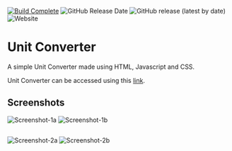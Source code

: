 [![Build Complete](https://img.shields.io/badge/build-passing-brightgreen)](https://adm410.github.io/Unit-Converter/)
![GitHub Release Date](https://img.shields.io/github/release-date/adm410/Unit-Converter)
![GitHub release (latest by date)](https://img.shields.io/github/v/release/adm410/Unit-Converter)
![Website](https://img.shields.io/website?url=https://adm410.github.io/Unit-Converter/)
# Unit Converter

A simple Unit Converter made using HTML, Javascript and CSS.

Unit Converter can be accessed using this [link](https://adm410.github.io/Unit-Converter/).


## Screenshots

![Screenshot-1a](https://user-images.githubusercontent.com/90643958/164453681-a2b2b4d0-8827-4953-8e5f-09f9b4065ba7.png#gh-light-mode-only)
![Screenshot-1b](https://user-images.githubusercontent.com/90643958/164453692-b6094b40-496a-4441-81da-d347fc416b19.png#gh-dark-mode-only)
##
![Screenshot-2a](https://user-images.githubusercontent.com/90643958/164453766-dfefffc1-07a2-4f7e-bc75-3a7845632c36.png#gh-light-mode-only)
![Screenshot-2b](https://user-images.githubusercontent.com/90643958/164453818-60fa1be6-6bde-409f-8e53-637db76c1c96.png#gh-dark-mode-only)